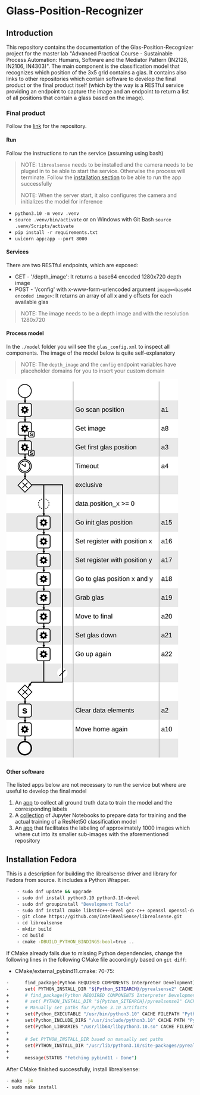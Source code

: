 # Glass-Position-Recognizer

## Introduction

This repository contains the documentation of the Glas-Position-Recognizer project for the master lab "Advanced Practical Course - Sustainable Process Automation: Humans, Software and the Mediator Pattern (IN2128, IN2106, IN4303)". The main component is the classification model that recognizes which position of the 3x5 grid contains a glas. It contains also links to other repositories which contain software to develop the final product or the final product itself (which by the way is a RESTful service providing an endpoint to capture the image and an endpoint to return a list of all positions that contain a glass based on the image).

### Final product

Follow the [link](https://github.com/abrd97/recognizer) for the repository.

#### Run

Follow the instructions to run the service (assuming using bash)
> NOTE: `librealsense` needs to be installed and the camera needs to be pluged in to be able to start the service. Otherwise the process will terminate. Follow the [installation section](##installation-fedora) to be able to run the app successfully
> 
> NOTE: When the server start, it also configures the camera and initializes the model for inference

- `python3.10 -m venv .venv`
- `source .venv/bin/activate` or on Windows with Git Bash `source .venv/Scripts/activate`
- `pip install -r requirements.txt`
- `uvicorn app:app --port 8000`

#### Services

There are two RESTful endpoints, which are exposed:

- GET - '/depth_image': It returns a base64 encoded 1280x720 depth image
- POST - '/config' with x-www-form-urlencoded argument `image=<base64 encoded image>`: It returns an array of all x and y offsets for each available glas

> NOTE: The image needs to be a depth image and with the resolution 1280x720

#### Process model

In the `./model` folder you will see the `glas_config.xml` to inspect all components. The image of the model below is quite self-explanatory
> NOTE: The `depth_image` and the `config` endpoint variables have placeholder domains for you to insert your custom domain

![process-model](./model/glas_config.svg)

#### Other software

The listed apps below are not necessary to run the service but where are useful to develop the final model

1. An [app](https://github.com/abrd97/cobot_camera) to collect all ground truth data to train the model and the corresponding labels
2. A [collection](https://github.com/abrd97/cobot_model) of Jupyter Notebooks to prepare data for training and the actual training of a ResNet50 classification model
3. An [app](https://github.com/abrd97/labeling) that facilitates the labeling of approximately 1000 images which where cut into its smaller sub-images with the aforementioned repository

## Installation Fedora

This is a description for building the librealsense driver and library for Fedora from source. It includes a Python Wrapper.

```bash
    - sudo dnf update && upgrade
    - sudo dnf install python3.10 python3.10-devel
    - sudo dnf groupinstall "Development Tools"
    - sudo dnf install cmake libstdc++-devel gcc-c++ openssl openssl-devel libX11-devel libXcursor-devel mesa-libGL-devel mesa-libGLU-devel libXi-devel
    - git clone https://github.com/IntelRealSense/librealsense.git
    - cd librealsense
    - mkdir build
    - cd build
    - cmake -DBUILD_PYTHON_BINDINGS:bool=true ..
```

If CMake already fails due to missing Python dependencies, change the following lines in the following CMake file accordingly based on `git diff`:
- CMake/external_pybind11.cmake: 70-75:

```bash
-      find_package(Python REQUIRED COMPONENTS Interpreter Development)
-      set( PYTHON_INSTALL_DIR "${Python_SITEARCH}/pyrealsense2" CACHE PATH "Installation directory for Python bindings")
+      # find_package(Python REQUIRED COMPONENTS Interpreter Development)
+      # set( PYTHON_INSTALL_DIR "${Python_SITEARCH}/pyrealsense2" CACHE PATH "Installation directory for Python bindings")
+      # Manually set paths for Python 3.10 artifacts
+      set(Python_EXECUTABLE "/usr/bin/python3.10" CACHE FILEPATH "Python executable")
+      set(Python_INCLUDE_DIRS "/usr/include/python3.10" CACHE PATH "Python include directories")
+      set(Python_LIBRARIES "/usr/lib64/libpython3.10.so" CACHE FILEPATH "Python libraries")
+
+      # Set PYTHON_INSTALL_DIR based on manually set paths
+      set(PYTHON_INSTALL_DIR "/usr/lib/python3.10/site-packages/pyrealsense2" CACHE PATH "Installation directory for Python bindings")
+
+      message(STATUS "Fetching pybind11 - Done")
```

After CMake finished successfully, install librealsense:

```bash
- make -j4
- sudo make install
```
